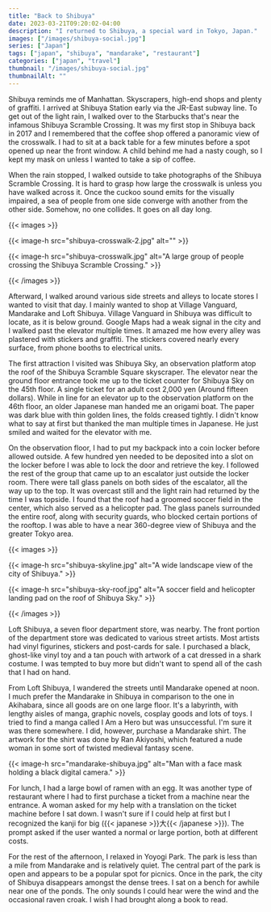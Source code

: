```yaml
---
title: "Back to Shibuya"
date: 2023-03-21T09:20:02-04:00
description: "I returned to Shibuya, a special ward in Tokyo, Japan."
images: ["/images/shibuya-social.jpg"]
series: ["Japan"]
tags: ["japan", "shibuya", "mandarake", "restaurant"]
categories: ["japan", "travel"]
thumbnail: "/images/shibuya-social.jpg"
thumbnailAlt: ""
---
```


Shibuya reminds me of Manhattan. Skyscrapers, high-end shops and plenty of graffiti. I arrived at Shibuya Station early via the JR-East subway line. To get out of the light rain, I walked over to the Starbucks that's near the infamous Shibuya Scramble Crossing. It was my first stop in Shibuya back in 2017 and I remembered that the coffee shop offered a panoramic view of the crosswalk. I had to sit at a back table for a few minutes before a spot opened up near the front window. A child behind me had a nasty cough, so I kept my mask on unless I wanted to take a sip of coffee.

When the rain stopped, I walked outside to take photographs of the Shibuya Scramble Crossing. It is hard to grasp how large the crosswalk is unless you have walked across it. Once the cuckoo sound emits for the visually impaired, a sea of people from one side converge with another from the other side. Somehow, no one collides. It goes on all day long.

{{< images >}}

{{< image-h src="shibuya-crosswalk-2.jpg" alt="" >}}

{{< image-h src="shibuya-crosswalk.jpg" alt="A large group of people crossing the Shibuya Scramble Crossing." >}}

{{< /images >}}

Afterward, I walked around various side streets and alleys to locate stores I wanted to visit that day. I mainly wanted to shop at Village Vanguard, Mandarake and Loft Shibuya. Village Vanguard in Shibuya was difficult to locate, as it is below ground. Google Maps had a weak signal in the city and I walked past the elevator multiple times. It amazed me how every alley was plastered with stickers and graffiti. The stickers covered nearly every surface, from phone booths to electrical units.

The first attraction I visited was Shibuya Sky, an observation platform atop the roof of the Shibuya Scramble Square skyscraper. The elevator near the ground floor entrance took me up to the ticket counter for Shibuya Sky on the 45th floor. A single ticket for an adult cost 2,000 yen (Around fifteen dollars). While in line for an elevator up to the observation platform on the 46th floor, an older Japanese man handed me an origami boat. The paper was dark blue with thin golden lines, the folds creased tightly. I didn't know what to say at first but thanked the man multiple times in Japanese. He just smiled and waited for the elevator with me.

On the observation floor, I had to put my backpack into a coin locker before allowed outside. A few hundred yen needed to be deposited into a slot on the locker before I was able to lock the door and retrieve the key. I followed the rest of the group that came up to an escalator just outside the locker room. There were tall glass panels on both sides of the escalator, all the way up to the top. It was overcast still and the light rain had returned by the time I was topside. I found that the roof had a groomed soccer field in the center, which also served as a helicopter pad. The glass panels surrounded the entire roof, along with security guards, who blocked certain portions of the rooftop. I was able to have a near 360-degree view of Shibuya and the greater Tokyo area.

{{< images >}}

{{< image-h src="shibuya-skyline.jpg" alt="A wide landscape view of the city of Shibuya." >}}

{{< image-h src="shibuya-sky-roof.jpg" alt="A soccer field and helicopter landing pad on the roof of Shibuya Sky." >}}

{{< /images >}}

Loft Shibuya, a seven floor department store, was nearby. The front portion of the department store was dedicated to various street artists. Most artists had vinyl figurines, stickers and post-cards for sale. I purchased a black, ghost-like vinyl toy and a tan pouch with artwork of a cat dressed in a shark costume. I was tempted to buy more but didn't want to spend all of the cash that I had on hand.

From Loft Shibuya, I wandered the streets until Mandarake opened at noon. I much prefer the Mandarake in Shibuya in comparison to the one in Akihabara, since all goods are on one large floor. It's a labyrinth, with lengthy aisles of manga, graphic novels, cosplay goods and lots of toys. I tried to find a manga called I Am a Hero but was unsuccessful. I'm sure it was there somewhere. I did, however, purchase a Mandarake shirt. The artwork for the shirt was done by Ran Akiyoshi, which featured a nude woman in some sort of twisted medieval fantasy scene.

{{< image-h src="mandarake-shibuya.jpg" alt="Man with a face mask holding a black digital camera." >}}

For lunch, I had a large bowl of ramen with an egg. It was another type of restaurant where I had to first purchase a ticket from a machine near the entrance. A woman asked for my help with a translation on the ticket machine before I sat down. I wasn't sure if I could help at first but I recognized the kanji for big ({{< japanese >}}大{{< /japanese >}}). The prompt asked if the user wanted a normal or large portion, both at different costs.

For the rest of the afternoon, I relaxed in Yoyogi Park. The park is less than a mile from Mandarake and is relatively quiet. The central part of the park is open and appears to be a popular spot for picnics. Once in the park, the city of Shibuya disappears amongst the dense trees. I sat on a bench for awhile near one of the ponds. The only sounds I could hear were the wind and the occasional raven croak. I wish I had brought along a book to read.